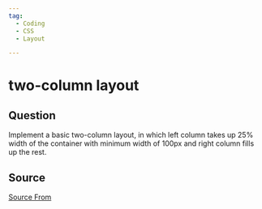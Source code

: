 ```yaml
---
tag:
  - Coding
  - CSS
  - Layout

---
```

  
# two-column layout

## Question
Implement a basic two-column layout, in which left column takes up 25% width of the container with minimum width of 100px and right column fills up the rest.




##  Source
[Source From](https://bigfrontend.dev/css/two-column-layout)

  